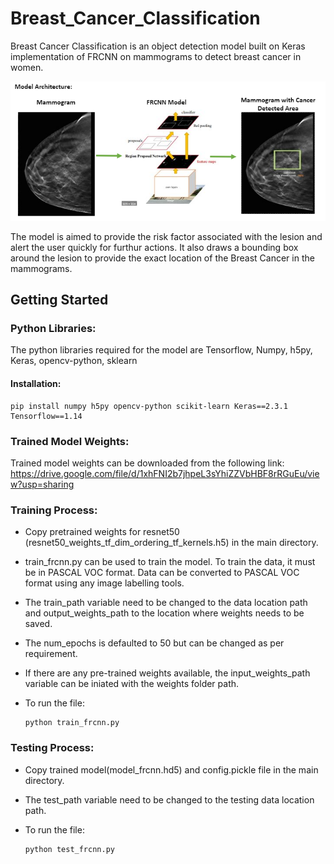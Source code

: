 # Breast_Cancer_Classification

Breast Cancer Classification is an object detection model built on Keras implementation of FRCNN on mammograms to detect breast cancer in women.

![alt text](https://github.com/Jagruthi0204/Breast_Cancer_Classification/blob/main/Images/frcnn.PNG)

The model is aimed to provide the risk factor associated with the lesion and alert the user quickly for furthur actions. It also draws a bounding box around the lesion to provide the exact location of the Breast Cancer in the mammograms.


## Getting Started

### Python Libraries:

The python libraries required for the model are Tensorflow, Numpy, h5py, Keras, opencv-python, sklearn

#### Installation:

    pip install numpy h5py opencv-python scikit-learn Keras==2.3.1 Tensorflow==1.14

### Trained Model Weights:

Trained model weights can be downloaded from the following link: https://drive.google.com/file/d/1xhFNI2b7jhpeL3sYhiZZVbHBF8rRGuEu/view?usp=sharing

### Training Process:
-   Copy pretrained weights for resnet50 (resnet50_weights_tf_dim_ordering_tf_kernels.h5) in the main directory.
- train_frcnn.py can be used to train the model. To train the data, it must be in PASCAL VOC format. Data can be converted to PASCAL VOC format using any image labelling tools.
- The train_path variable need to be changed to the data location path and output_weights_path to the location where weights needs to be saved.
-  The num_epochs is defaulted to 50 but can be changed as per requirement.
-   If there are any pre-trained weights available, the input_weights_path variable can be iniated with the weights folder path.
- To run the file:

      python train_frcnn.py

### Testing Process:
- Copy trained model(model_frcnn.hd5) and config.pickle file in the main directory.
- The test_path variable need to be changed to the testing data location path.
- To run the file:

      python test_frcnn.py


